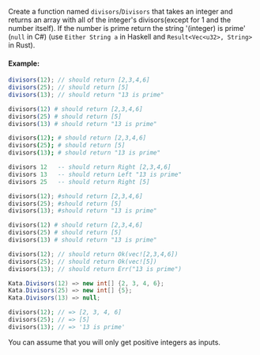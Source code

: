 Create a function named `divisors`/`Divisors` that takes an integer and returns an array with all of the integer's divisors(except for 1 and the number itself). If the number is prime return the string '(integer) is prime' (`null` in C#) (use `Either String a` in Haskell and `Result<Vec<u32>, String>` in Rust).

#### Example:

```javascript
divisors(12); // should return [2,3,4,6]
divisors(25); // should return [5]
divisors(13); // should return "13 is prime"
```
```elixir
divisors(12) # should return [2,3,4,6]
divisors(25) # should return [5]
divisors(13) # should return "13 is prime"
```
```coffeescript
divisors(12); # should return [2,3,4,6]
divisors(25); # should return [5]
divisors(13); # should return "13 is prime"
```
```haskell
divisors 12   -- should return Right [2,3,4,6]
divisors 13   -- should return Left "13 is prime"
divisors 25   -- should return Right [5]
```
```python
divisors(12); #should return [2,3,4,6]
divisors(25); #should return [5]
divisors(13); #should return "13 is prime"
```
```ruby
divisors(12) # should return [2,3,4,6]
divisors(25) # should return [5]
divisors(13) # should return "13 is prime"
```
```rust
divisors(12); // should return Ok(vec![2,3,4,6])
divisors(25); // should return Ok(vec![5])
divisors(13); // should return Err("13 is prime")
```
```csharp
Kata.Divisors(12) => new int[] {2, 3, 4, 6};
Kata.Divisors(25) => new int[] {5};
Kata.Divisors(13) => null;
```
```php
divisors(12); // => [2, 3, 4, 6]
divisors(25); // => [5]
divisors(13); // => '13 is prime'
```

You can assume that you will only get positive integers as inputs.
